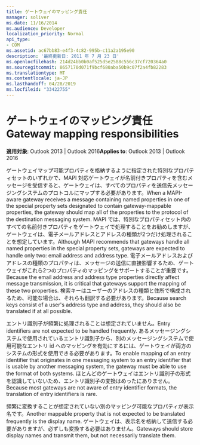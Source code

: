 ```yaml
---
title: ゲートウェイのマッピング責任
manager: soliver
ms.date: 11/16/2014
ms.audience: Developer
localization_priority: Normal
api_type:
- COM
ms.assetid: ac67bb83-e4f3-4c82-995b-c11a2a195e90
description: '最終更新日: 2011 年 7 月 23 日'
ms.openlocfilehash: 214d24bb0b0af525d5e2588c556c37cf720364a0
ms.sourcegitcommit: 8657170d071f9bcf680aba50b9c07f2a4fb82283
ms.translationtype: MT
ms.contentlocale: ja-JP
ms.lasthandoff: 04/28/2019
ms.locfileid: "33422755"
---
```

# <a name="gateway-mapping-responsibilities"></a><span data-ttu-id="55956-103">ゲートウェイのマッピング責任</span><span class="sxs-lookup"><span data-stu-id="55956-103">Gateway mapping responsibilities</span></span>

<span data-ttu-id="55956-104">**適用対象**: Outlook 2013 | Outlook 2016</span><span class="sxs-lookup"><span data-stu-id="55956-104">**Applies to**: Outlook 2013 | Outlook 2016</span></span> 
  
<span data-ttu-id="55956-105">ゲートウェイマップ可能プロパティを格納するように指定された特別なプロパティセットのいずれかで、MAPI 対応ゲートウェイが名前付きプロパティを含むメッセージを受信すると、ゲートウェイは、すべてのプロパティを送信先メッセージングシステムのプロトコルにマップする必要があります。</span><span class="sxs-lookup"><span data-stu-id="55956-105">When a MAPI-aware gateway receives a message containing named properties in one of the special property sets designated to contain gateway-mappable properties, the gateway should map all of the properties to the protocol of the destination messaging system.</span></span> <span data-ttu-id="55956-106">MAPI では、特別なプロパティセット内のすべての名前付きプロパティをゲートウェイで処理することをお勧めしますが、ゲートウェイは、電子メールアドレスとアドレスの種類が2つだけ処理されることを想定しています。</span><span class="sxs-lookup"><span data-stu-id="55956-106">Although MAPI recommends that gateways handle all named properties in the special property sets, gateways are expected to handle only two: email address and address type.</span></span> <span data-ttu-id="55956-107">電子メールアドレスおよびアドレスの種類のプロパティは、メッセージの送信に直接影響するため、ゲートウェイがこれら2つのプロパティのマッピングをサポートすることが重要です。</span><span class="sxs-lookup"><span data-stu-id="55956-107">Because the email address and address type properties directly affect message transmission, it is critical that gateways support the mapping of these two properties.</span></span> <span data-ttu-id="55956-108">検索キーはユーザーのアドレスの種類と住所で構成されるため、可能な場合は、それらも翻訳する必要があります。</span><span class="sxs-lookup"><span data-stu-id="55956-108">Because search keys consist of a user's address type and address, they should also be translated if at all possible.</span></span>
  
<span data-ttu-id="55956-109">エントリ識別子が頻繁に処理されることは想定されていません。</span><span class="sxs-lookup"><span data-stu-id="55956-109">Entry identifiers are not expected to be handled frequently.</span></span> <span data-ttu-id="55956-110">あるメッセージングシステムで使用されているエントリ識別子から、別のメッセージングシステムで使用可能なエントリ id へのマッピングを有効にするには、ゲートウェイが両方のシステムの形式を使用できる必要があります。</span><span class="sxs-lookup"><span data-stu-id="55956-110">To enable mapping of an entry identifier that originates in one messaging system to an entry identifier that is usable by another messaging system, the gateway must be able to use the format of both systems.</span></span> <span data-ttu-id="55956-111">ほとんどのゲートウェイはエントリ識別子の形式を認識していないため、エントリ識別子の変換はめったにありません。</span><span class="sxs-lookup"><span data-stu-id="55956-111">Because most gateways are not aware of entry identifier formats, the translation of entry identifiers is rare.</span></span>
  
<span data-ttu-id="55956-112">頻繁に変換することが想定されていない別のマッピング可能なプロパティが表示名です。</span><span class="sxs-lookup"><span data-stu-id="55956-112">Another mappable property that is not expected to be translated frequently is the display name.</span></span> <span data-ttu-id="55956-113">ゲートウェイは、表示名を格納して送信する必要がありますが、必ずしも変換する必要はありません。</span><span class="sxs-lookup"><span data-stu-id="55956-113">Gateways should store display names and transmit them, but not necessarily translate them.</span></span> 
  

